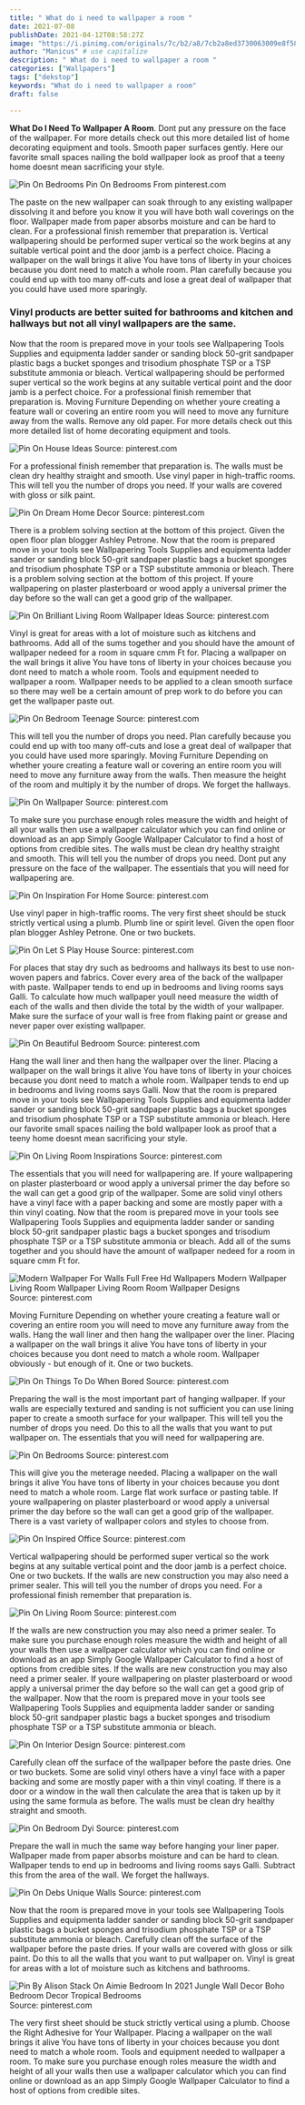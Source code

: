 ```yaml
---
title: " What do i need to wallpaper a room "
date: 2021-07-08
publishDate: 2021-04-12T08:58:27Z
image: "https://i.pinimg.com/originals/7c/b2/a8/7cb2a8ed3730063009e8f580efa5601e.jpg"
author: "Manicus" # use capitalize
description: " What do i need to wallpaper a room "
categories: ["Wallpapers"]
tags: ["dekstop"]
keywords: "What do i need to wallpaper a room"
draft: false

---
```



**What Do I Need To Wallpaper A Room**. Dont put any pressure on the face of the wallpaper. For more details check out this more detailed list of home decorating equipment and tools. Smooth paper surfaces gently. Here our favorite small spaces nailing the bold wallpaper look as proof that a teeny home doesnt mean sacrificing your style.

![Pin On Bedrooms](https://i.pinimg.com/originals/18/67/83/1867835718c0a028f8a320b7a0f16a37.jpg "Pin On Bedrooms")
Pin On Bedrooms From pinterest.com


The paste on the new wallpaper can soak through to any existing wallpaper dissolving it and before you know it you will have both wall coverings on the floor. Wallpaper made from paper absorbs moisture and can be hard to clean. For a professional finish remember that preparation is. Vertical wallpapering should be performed super vertical so the work begins at any suitable vertical point and the door jamb is a perfect choice. Placing a wallpaper on the wall brings it alive You have tons of liberty in your choices because you dont need to match a whole room. Plan carefully because you could end up with too many off-cuts and lose a great deal of wallpaper that you could have used more sparingly.

### Vinyl products are better suited for bathrooms and kitchen and hallways but not all vinyl wallpapers are the same.

Now that the room is prepared move in your tools see Wallpapering Tools Supplies and equipmenta ladder sander or sanding block 50-grit sandpaper plastic bags a bucket sponges and trisodium phosphate TSP or a TSP substitute ammonia or bleach. Vertical wallpapering should be performed super vertical so the work begins at any suitable vertical point and the door jamb is a perfect choice. For a professional finish remember that preparation is. Moving Furniture Depending on whether youre creating a feature wall or covering an entire room you will need to move any furniture away from the walls. Remove any old paper. For more details check out this more detailed list of home decorating equipment and tools.


![Pin On House Ideas](https://i.pinimg.com/originals/f9/3c/ae/f93cae09421ee2bae0bd176e970e1eb6.jpg "Pin On House Ideas")
Source: pinterest.com

For a professional finish remember that preparation is. The walls must be clean dry healthy straight and smooth. Use vinyl paper in high-traffic rooms. This will tell you the number of drops you need. If your walls are covered with gloss or silk paint.

![Pin On Dream Home Decor](https://i.pinimg.com/originals/49/f1/aa/49f1aabd1a268536d02e087785282321.jpg "Pin On Dream Home Decor")
Source: pinterest.com

There is a problem solving section at the bottom of this project. Given the open floor plan blogger Ashley Petrone. Now that the room is prepared move in your tools see Wallpapering Tools Supplies and equipmenta ladder sander or sanding block 50-grit sandpaper plastic bags a bucket sponges and trisodium phosphate TSP or a TSP substitute ammonia or bleach. There is a problem solving section at the bottom of this project. If youre wallpapering on plaster plasterboard or wood apply a universal primer the day before so the wall can get a good grip of the wallpaper.

![Pin On Brilliant Living Room Wallpaper Ideas](https://i.pinimg.com/564x/c4/6a/7a/c46a7ab0bf35076fb22646c11227558c.jpg "Pin On Brilliant Living Room Wallpaper Ideas")
Source: pinterest.com

Vinyl is great for areas with a lot of moisture such as kitchens and bathrooms. Add all of the sums together and you should have the amount of wallpaper nedeed for a room in square cmm Ft for. Placing a wallpaper on the wall brings it alive You have tons of liberty in your choices because you dont need to match a whole room. Tools and equipment needed to wallpaper a room. Wallpaper needs to be applied to a clean smooth surface so there may well be a certain amount of prep work to do before you can get the wallpaper paste out.

![Pin On Bedroom Teenage](https://i.pinimg.com/736x/0f/a3/df/0fa3df6585f47a17944623443bf9b632.jpg "Pin On Bedroom Teenage")
Source: pinterest.com

This will tell you the number of drops you need. Plan carefully because you could end up with too many off-cuts and lose a great deal of wallpaper that you could have used more sparingly. Moving Furniture Depending on whether youre creating a feature wall or covering an entire room you will need to move any furniture away from the walls. Then measure the height of the room and multiply it by the number of drops. We forget the hallways.

![Pin On Wallpaper](https://i.pinimg.com/736x/83/b3/da/83b3da334fb80d1afd48f2e4891ebcdf.jpg "Pin On Wallpaper")
Source: pinterest.com

To make sure you purchase enough roles measure the width and height of all your walls then use a wallpaper calculator which you can find online or download as an app Simply Google Wallpaper Calculator to find a host of options from credible sites. The walls must be clean dry healthy straight and smooth. This will tell you the number of drops you need. Dont put any pressure on the face of the wallpaper. The essentials that you will need for wallpapering are.

![Pin On Inspiration For Home](https://i.pinimg.com/originals/f4/ae/5c/f4ae5caaeea3f293bb25826651cf9cfe.jpg "Pin On Inspiration For Home")
Source: pinterest.com

Use vinyl paper in high-traffic rooms. The very first sheet should be stuck strictly vertical using a plumb. Plumb line or spirit level. Given the open floor plan blogger Ashley Petrone. One or two buckets.

![Pin On Let S Play House](https://i.pinimg.com/originals/88/4a/15/884a15f24d53ea7881347142ce1a6678.jpg "Pin On Let S Play House")
Source: pinterest.com

For places that stay dry such as bedrooms and hallways its best to use non-woven papers and fabrics. Cover every area of the back of the wallpaper with paste. Wallpaper tends to end up in bedrooms and living rooms says Galli. To calculate how much wallpaper youll need measure the width of each of the walls and then divide the total by the width of your wallpaper. Make sure the surface of your wall is free from flaking paint or grease and never paper over existing wallpaper.

![Pin On Beautiful Bedroom](https://i.pinimg.com/originals/b2/5e/6f/b25e6fa3481603b7a7c122c8dad23a5c.jpg "Pin On Beautiful Bedroom")
Source: pinterest.com

Hang the wall liner and then hang the wallpaper over the liner. Placing a wallpaper on the wall brings it alive You have tons of liberty in your choices because you dont need to match a whole room. Wallpaper tends to end up in bedrooms and living rooms says Galli. Now that the room is prepared move in your tools see Wallpapering Tools Supplies and equipmenta ladder sander or sanding block 50-grit sandpaper plastic bags a bucket sponges and trisodium phosphate TSP or a TSP substitute ammonia or bleach. Here our favorite small spaces nailing the bold wallpaper look as proof that a teeny home doesnt mean sacrificing your style.

![Pin On Living Room Inspirations](https://i.pinimg.com/originals/89/c8/8f/89c88fc3949c279969165f236a851b2c.jpg "Pin On Living Room Inspirations")
Source: pinterest.com

The essentials that you will need for wallpapering are. If youre wallpapering on plaster plasterboard or wood apply a universal primer the day before so the wall can get a good grip of the wallpaper. Some are solid vinyl others have a vinyl face with a paper backing and some are mostly paper with a thin vinyl coating. Now that the room is prepared move in your tools see Wallpapering Tools Supplies and equipmenta ladder sander or sanding block 50-grit sandpaper plastic bags a bucket sponges and trisodium phosphate TSP or a TSP substitute ammonia or bleach. Add all of the sums together and you should have the amount of wallpaper nedeed for a room in square cmm Ft for.

![Modern Wallpaper For Walls Full Free Hd Wallpapers Modern Wallpaper Living Room Wallpaper Living Room Room Wallpaper Designs](https://i.pinimg.com/originals/d5/15/88/d5158888681dfc29789460e73005ef58.jpg "Modern Wallpaper For Walls Full Free Hd Wallpapers Modern Wallpaper Living Room Wallpaper Living Room Room Wallpaper Designs")
Source: pinterest.com

Moving Furniture Depending on whether youre creating a feature wall or covering an entire room you will need to move any furniture away from the walls. Hang the wall liner and then hang the wallpaper over the liner. Placing a wallpaper on the wall brings it alive You have tons of liberty in your choices because you dont need to match a whole room. Wallpaper obviously - but enough of it. One or two buckets.

![Pin On Things To Do When Bored](https://i.pinimg.com/originals/af/e4/1f/afe41f629dd0ce07acee63e3452430f7.jpg "Pin On Things To Do When Bored")
Source: pinterest.com

Preparing the wall is the most important part of hanging wallpaper. If your walls are especially textured and sanding is not sufficient you can use lining paper to create a smooth surface for your wallpaper. This will tell you the number of drops you need. Do this to all the walls that you want to put wallpaper on. The essentials that you will need for wallpapering are.

![Pin On Bedrooms](https://i.pinimg.com/originals/18/67/83/1867835718c0a028f8a320b7a0f16a37.jpg "Pin On Bedrooms")
Source: pinterest.com

This will give you the meterage needed. Placing a wallpaper on the wall brings it alive You have tons of liberty in your choices because you dont need to match a whole room. Large flat work surface or pasting table. If youre wallpapering on plaster plasterboard or wood apply a universal primer the day before so the wall can get a good grip of the wallpaper. There is a vast variety of wallpaper colors and styles to choose from.

![Pin On Inspired Office](https://i.pinimg.com/originals/2d/13/f9/2d13f9aadfa6d98a96ce5e13db19309a.png "Pin On Inspired Office")
Source: pinterest.com

Vertical wallpapering should be performed super vertical so the work begins at any suitable vertical point and the door jamb is a perfect choice. One or two buckets. If the walls are new construction you may also need a primer sealer. This will tell you the number of drops you need. For a professional finish remember that preparation is.

![Pin On Living Room](https://i.pinimg.com/originals/4c/47/d2/4c47d2ef1b535fdda790660fb14a0d44.jpg "Pin On Living Room")
Source: pinterest.com

If the walls are new construction you may also need a primer sealer. To make sure you purchase enough roles measure the width and height of all your walls then use a wallpaper calculator which you can find online or download as an app Simply Google Wallpaper Calculator to find a host of options from credible sites. If the walls are new construction you may also need a primer sealer. If youre wallpapering on plaster plasterboard or wood apply a universal primer the day before so the wall can get a good grip of the wallpaper. Now that the room is prepared move in your tools see Wallpapering Tools Supplies and equipmenta ladder sander or sanding block 50-grit sandpaper plastic bags a bucket sponges and trisodium phosphate TSP or a TSP substitute ammonia or bleach.

![Pin On Interior Design](https://i.pinimg.com/564x/cb/ea/76/cbea76f677cba8393a25a977b694c870.jpg "Pin On Interior Design")
Source: pinterest.com

Carefully clean off the surface of the wallpaper before the paste dries. One or two buckets. Some are solid vinyl others have a vinyl face with a paper backing and some are mostly paper with a thin vinyl coating. If there is a door or a window in the wall then calculate the area that is taken up by it using the same formula as before. The walls must be clean dry healthy straight and smooth.

![Pin On Bedroom Dyi](https://i.pinimg.com/originals/96/d6/15/96d61537f4c74e42fe556a81312b181a.jpg "Pin On Bedroom Dyi")
Source: pinterest.com

Prepare the wall in much the same way before hanging your liner paper. Wallpaper made from paper absorbs moisture and can be hard to clean. Wallpaper tends to end up in bedrooms and living rooms says Galli. Subtract this from the area of the wall. We forget the hallways.

![Pin On Debs Unique Walls](https://i.pinimg.com/originals/6d/d9/13/6dd913cdcb7ba9c514f5a87331e89b2a.jpg "Pin On Debs Unique Walls")
Source: pinterest.com

Now that the room is prepared move in your tools see Wallpapering Tools Supplies and equipmenta ladder sander or sanding block 50-grit sandpaper plastic bags a bucket sponges and trisodium phosphate TSP or a TSP substitute ammonia or bleach. Carefully clean off the surface of the wallpaper before the paste dries. If your walls are covered with gloss or silk paint. Do this to all the walls that you want to put wallpaper on. Vinyl is great for areas with a lot of moisture such as kitchens and bathrooms.

![Pin By Alison Stack On Aimie Bedroom In 2021 Jungle Wall Decor Boho Bedroom Decor Tropical Bedrooms](https://i.pinimg.com/originals/7c/b2/a8/7cb2a8ed3730063009e8f580efa5601e.jpg "Pin By Alison Stack On Aimie Bedroom In 2021 Jungle Wall Decor Boho Bedroom Decor Tropical Bedrooms")
Source: pinterest.com

The very first sheet should be stuck strictly vertical using a plumb. Choose the Right Adhesive for Your Wallpaper. Placing a wallpaper on the wall brings it alive You have tons of liberty in your choices because you dont need to match a whole room. Tools and equipment needed to wallpaper a room. To make sure you purchase enough roles measure the width and height of all your walls then use a wallpaper calculator which you can find online or download as an app Simply Google Wallpaper Calculator to find a host of options from credible sites.

